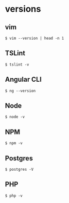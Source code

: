 # versions

## vim

`$ vim --version | head -n 1`

## TSLint

`$ tslint -v`

## Angular CLI

`$ ng --version`

## Node

`$ node -v`

## NPM

`$ npm -v`

## Postgres

`$ postgres -V`

## PHP

`$ php -v`
